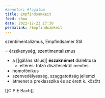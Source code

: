 ```yaml
---
#zenetöri #fogalom
title: Empfindsamkeit
feed: show
date: 2022-12-23 17:30
permalink: /Empfindsamkeit
---
```

szentimentalizmus, Empfindsamer Stil

= érzékenység, szentimentalizmus
- a [[gáláns stílus]] **északnémet** dialektusa
	- eltérés: túlzó díszítésektől mentes
- homofónikus
- szenvedélyesség, szaggatottság jellemzi
- átmenet a preklasszika és az érett k. között

[[C P E Bach]]
